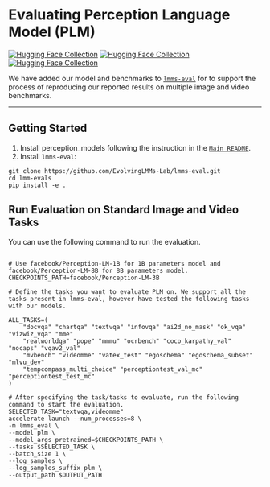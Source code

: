 # Evaluating Perception Language Model (PLM)

[![Hugging Face Collection](https://img.shields.io/badge/%F0%9F%A4%97%20PLM&#160;1B-Model-blue)](https://huggingface.co/facebook/Perception-LM-1B)
[![Hugging Face Collection](https://img.shields.io/badge/%F0%9F%A4%97%20PLM&#160;3B-Model-blue)](https://huggingface.co/facebook/Perception-LM-3B)
[![Hugging Face Collection](https://img.shields.io/badge/%F0%9F%A4%97%20PLM&#160;8B-Model-blue)](https://huggingface.co/facebook/Perception-LM-8B) 

We have added our model and benchmarks to [`lmms-eval`](https://github.com/EvolvingLMMs-Lab/lmms-eval/blob/main/lmms_eval/models/simple/plm.py) for to support the process of reproducing our reported results on multiple image and video benchmarks.

---

## Getting Started
1. Install perception_models following the instruction in the [`Main README`](../../../README.md).
2. Install `lmms-eval`:
```
git clone https://github.com/EvolvingLMMs-Lab/lmms-eval.git
cd lmm-evals
pip install -e .
```

## Run Evaluation on Standard Image and Video Tasks
You can use the following command to run the evaluation.

```shell

# Use facebook/Perception-LM-1B for 1B parameters model and facebook/Perception-LM-8B for 8B parameters model.
CHECKPOINTS_PATH=facebook/Perception-LM-3B

# Define the tasks you want to evaluate PLM on. We support all the tasks present in lmms-eval, however have tested the following tasks with our models.

ALL_TASKS=(
    "docvqa" "chartqa" "textvqa" "infovqa" "ai2d_no_mask" "ok_vqa" "vizwiz_vqa" "mme"
    "realworldqa" "pope" "mmmu" "ocrbench" "coco_karpathy_val" "nocaps" "vqav2_val"
    "mvbench" "videomme" "vatex_test" "egoschema" "egoschema_subset" "mlvu_dev"
    "tempcompass_multi_choice" "perceptiontest_val_mc" "perceptiontest_test_mc"
)

# After specifying the task/tasks to evaluate, run the following command to start the evaluation.
SELECTED_TASK="textvqa,videomme"
accelerate launch --num_processes=8 \
-m lmms_eval \
--model plm \
--model_args pretrained=$CHECKPOINTS_PATH \
--tasks $SELECTED_TASK \
--batch_size 1 \
--log_samples \
--log_samples_suffix plm \
--output_path $OUTPUT_PATH
```
